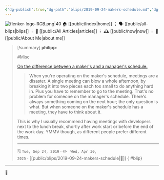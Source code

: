 ```yaml
---
{"dg-publish":true,"dg-path":"blips/2019-09-24-makers-schedule.md","dg-permalink":"2019/09/24/makers-schedule/","permalink":"/2019/09/24/makers-schedule/","title":"philipp @ 2019-09-24","created":"2019-09-24T00:00:00","updated":"2025-04-30T22:27:35"}
---
```



<div class="transclusion internal-embed is-loaded"><div class="markdown-embed">




![flenker-logo-RGB.png|40](/img/user/attachments/flenker-logo-RGB.png)
🏠 [[public/Index\|home]]  ⋮ 🗣️ [[public/all-blips\|blips]] ⋮  📝 [[public/All Articles\|articles]]  ⋮ 🕰️ [[public/now\|now]] ⋮ 🪪 [[public/About Me\|about me]]


</div></div>


> [!summary] **philipp**:
>
> #Misc
>
> [On the difference between a maker's and a manager's schedule.](http://www.paulgraham.com/makersschedule.html)
>
> > When you're operating on the maker's schedule, meetings are a disaster. A single meeting can blow a whole afternoon, by breaking it into two pieces each too small to do anything hard in. Plus you have to remember to go to the meeting. That's no problem for someone on the manager's schedule. There's always something coming on the next hour; the only question is what. But when someone on the maker's schedule has a meeting, they have to think about it.
>
> This is why I usually recommend having meetings with developers next to the lunch break, shortly after work start or before the end of the work day. YMMV though, as different people prefer different times.
> - - -
>
> 🗓️ <code>Tue, Sep 24, 2019</code>  · ✏️ <code> Wed, Apr 30, 2025</code>  · [[public/blips/2019-09-24-makers-schedule\|🔗]]
{ #blip}


- - -

 👾
